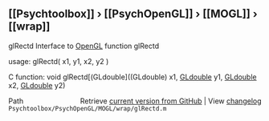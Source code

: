 ## [[Psychtoolbox]] &#8250; [[PsychOpenGL]] &#8250; [[MOGL]] &#8250; [[wrap]]

glRectd  Interface to [OpenGL](OpenGL) function glRectd  
  
usage:  glRectd( x1, y1, x2, y2 )  
  
C function:  void glRectd[(GLdouble]((GLdouble) x1, [GLdouble](GLdouble) y1, [GLdouble](GLdouble) x2, [GLdouble](GLdouble) y2)  




<div class="code_header" style="text-align:right;">
  <span style="float:left;">Path&nbsp;&nbsp;</span> <span class="counter">Retrieve <a href=
  "https://raw.github.com/Psychtoolbox-3/Psychtoolbox-3/beta/Psychtoolbox/PsychOpenGL/MOGL/wrap/glRectd.m">current version from GitHub</a> | View <a href=
  "https://github.com/Psychtoolbox-3/Psychtoolbox-3/commits/beta/Psychtoolbox/PsychOpenGL/MOGL/wrap/glRectd.m">changelog</a></span>
</div>
<div class="code">
  <code>Psychtoolbox/PsychOpenGL/MOGL/wrap/glRectd.m</code>
</div>

